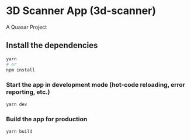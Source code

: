 # 3D Scanner App (3d-scanner)

A Quasar Project

## Install the dependencies
```bash
yarn
# or
npm install
```

### Start the app in development mode (hot-code reloading, error reporting, etc.)
```bash
yarn dev
```

### Build the app for production
```bash
yarn build
```

